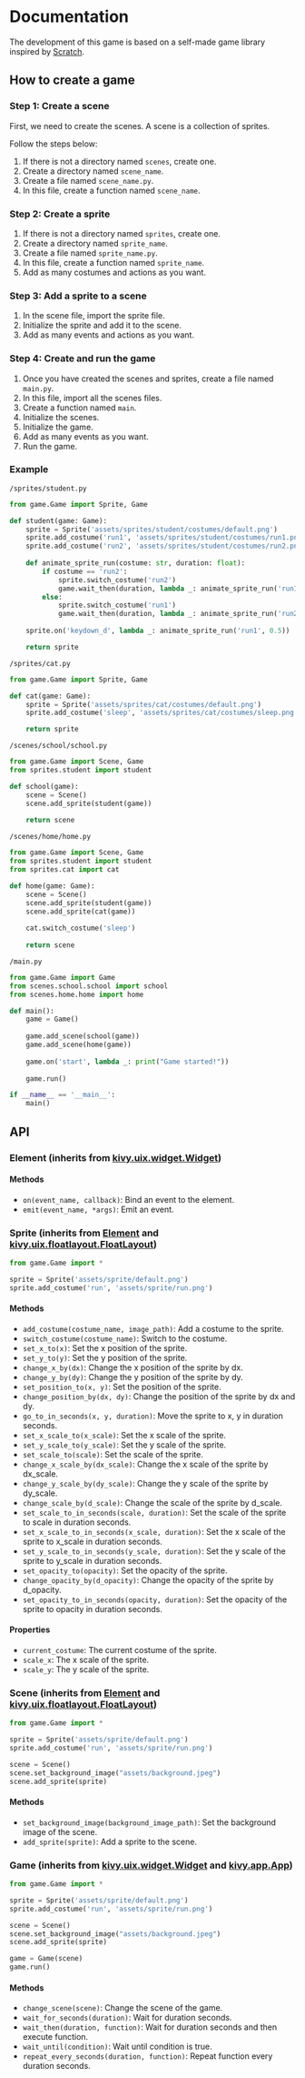 # Documentation

The development of this game is based on a self-made game library inspired by [Scratch](https://scratch.mit.edu/).

## How to create a game

### Step 1: Create a scene

First, we need to create the scenes. A scene is a collection of sprites.

Follow the steps below:
 1. If there is not a directory named `scenes`, create one.
 2. Create a directory named `scene_name`.
 3. Create a file named `scene_name.py`.
 4. In this file, create a function named `scene_name`.

### Step 2: Create a sprite

 1. If there is not a directory named `sprites`, create one.
 2. Create a directory named `sprite_name`.
 3. Create a file named `sprite_name.py`.
 4. In this file, create a function named `sprite_name`.
 5. Add as many costumes and actions as you want.

### Step 3: Add a sprite to a scene

 1. In the scene file, import the sprite file.
 2. Initialize the sprite and add it to the scene.
 3. Add as many events and actions as you want.

### Step 4: Create and run the game

 1. Once you have created the scenes and sprites, create a file named `main.py`.
 2. In this file, import all the scenes files.
 3. Create a function named `main`.
 4. Initialize the scenes.
 5. Initialize the game.
 6. Add as many events as you want.
 7. Run the game.

### Example

`/sprites/student.py`
```python
from game.Game import Sprite, Game

def student(game: Game):
    sprite = Sprite('assets/sprites/student/costumes/default.png')
    sprite.add_costume('run1', 'assets/sprites/student/costumes/run1.png')
    sprite.add_costume('run2', 'assets/sprites/student/costumes/run2.png')
    
    def animate_sprite_run(costume: str, duration: float):
        if costume == 'run2':
            sprite.switch_costume('run2')
            game.wait_then(duration, lambda _: animate_sprite_run('run1', duration))
        else:
            sprite.switch_costume('run1')
            game.wait_then(duration, lambda _: animate_sprite_run('run2', duration))
            
    sprite.on('keydown_d', lambda _: animate_sprite_run('run1', 0.5))

    return sprite
```

`/sprites/cat.py`
```python
from game.Game import Sprite, Game

def cat(game: Game):
    sprite = Sprite('assets/sprites/cat/costumes/default.png')
    sprite.add_costume('sleep', 'assets/sprites/cat/costumes/sleep.png')

    return sprite
```

`/scenes/school/school.py`
```python
from game.Game import Scene, Game
from sprites.student import student

def school(game):
    scene = Scene()
    scene.add_sprite(student(game))
    
    return scene
```

`/scenes/home/home.py`
```python
from game.Game import Scene, Game
from sprites.student import student
from sprites.cat import cat

def home(game: Game):
    scene = Scene()
    scene.add_sprite(student(game))
    scene.add_sprite(cat(game))
    
    cat.switch_costume('sleep')
    
    return scene
```

`/main.py`
```python
from game.Game import Game
from scenes.school.school import school
from scenes.home.home import home

def main():
    game = Game()
    
    game.add_scene(school(game))
    game.add_scene(home(game))
    
    game.on('start', lambda _: print("Game started!"))
    
    game.run()

if __name__ == '__main__':
    main()
```

## API

### Element (inherits from [kivy.uix.widget.Widget](https://kivy.org/docs/api-kivy.uix.widget.html#kivy.uix.widget.Widget))

#### Methods

 - `on(event_name, callback)`: Bind an event to the element.
 - `emit(event_name, *args)`: Emit an event.

### Sprite (inherits from [Element](#element) and [kivy.uix.floatlayout.FloatLayout](https://kivy.org/docs/api-kivy.uix.floatlayout.html#kivy.uix.floatlayout.FloatLayout))

```python
from game.Game import *

sprite = Sprite('assets/sprite/default.png')
sprite.add_costume('run', 'assets/sprite/run.png')
```

#### Methods

 - `add_costume(costume_name, image_path)`: Add a costume to the sprite.
 - `switch_costume(costume_name)`: Switch to the costume.
 - `set_x_to(x)`: Set the x position of the sprite.
 - `set_y_to(y)`: Set the y position of the sprite.
 - `change_x_by(dx)`: Change the x position of the sprite by dx.
 - `change_y_by(dy)`: Change the y position of the sprite by dy.
 - `set_position_to(x, y)`: Set the position of the sprite.
 - `change_position_by(dx, dy)`: Change the position of the sprite by dx and dy.
 - `go_to_in_seconds(x, y, duration)`: Move the sprite to x, y in duration seconds.
 - `set_x_scale_to(x_scale)`: Set the x scale of the sprite.
 - `set_y_scale_to(y_scale)`: Set the y scale of the sprite.
 - `set_scale_to(scale)`: Set the scale of the sprite.
 - `change_x_scale_by(dx_scale)`: Change the x scale of the sprite by dx_scale.
 - `change_y_scale_by(dy_scale)`: Change the y scale of the sprite by dy_scale.
 - `change_scale_by(d_scale)`: Change the scale of the sprite by d_scale.
 - `set_scale_to_in_seconds(scale, duration)`: Set the scale of the sprite to scale in duration seconds.
 - `set_x_scale_to_in_seconds(x_scale, duration)`: Set the x scale of the sprite to x_scale in duration seconds.
 - `set_y_scale_to_in_seconds(y_scale, duration)`: Set the y scale of the sprite to y_scale in duration seconds.
 - `set_opacity_to(opacity)`: Set the opacity of the sprite.
 - `change_opacity_by(d_opacity)`: Change the opacity of the sprite by d_opacity.
 - `set_opacity_to_in_seconds(opacity, duration)`: Set the opacity of the sprite to opacity in duration seconds.

#### Properties

 - `current_costume`: The current costume of the sprite.
 - `scale_x`: The x scale of the sprite.
 - `scale_y`: The y scale of the sprite.
 
### Scene (inherits from [Element](#element) and [kivy.uix.floatlayout.FloatLayout](https://kivy.org/docs/api-kivy.uix.floatlayout.html#kivy.uix.floatlayout.FloatLayout))

```python
from game.Game import *

sprite = Sprite('assets/sprite/default.png')
sprite.add_costume('run', 'assets/sprite/run.png')

scene = Scene()
scene.set_background_image("assets/background.jpeg")
scene.add_sprite(sprite)
```

#### Methods

 - `set_background_image(background_image_path)`: Set the background image of the scene.
 - `add_sprite(sprite)`: Add a sprite to the scene.

### Game (inherits from [kivy.uix.widget.Widget](https://kivy.org/docs/api-kivy.uix.widget.html#kivy.uix.widget.Widget) and [kivy.app.App](https://kivy.org/docs/api-kivy.app.html#kivy.app.App))

```python
from game.Game import *

sprite = Sprite('assets/sprite/default.png')
sprite.add_costume('run', 'assets/sprite/run.png')

scene = Scene()
scene.set_background_image("assets/background.jpeg")
scene.add_sprite(sprite)

game = Game(scene)
game.run()
```

#### Methods

 - `change_scene(scene)`: Change the scene of the game.
 - `wait_for_seconds(duration)`: Wait for duration seconds.
 - `wait_then(duration, function)`: Wait for duration seconds and then execute function.
 - `wait_until(condition)`: Wait until condition is true.
 - `repeat_every_seconds(duration, function)`: Repeat function every duration seconds.